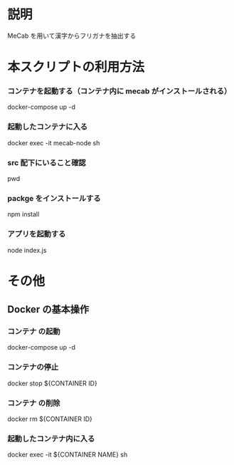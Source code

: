 # 説明

MeCab を用いて漢字からフリガナを抽出する

# 本スクリプトの利用方法

### コンテナを起動する（コンテナ内に mecab がインストールされる）

docker-compose up -d

### 起動したコンテナに入る

docker exec -it mecab-node sh

### src 配下にいること確認

pwd

### packge をインストールする

npm install

### アプリを起動する

node index.js

# その他

## Docker の基本操作

### コンテナ の起動

docker-compose up -d

### コンテナの停止

docker stop ${CONTAINER ID}

### コンテナ の削除

docker rm ${CONTAINER ID}

### 起動したコンテナ内に入る

docker exec -it ${CONTAINER NAME} sh
